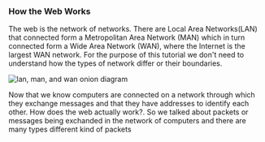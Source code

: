 ### How the Web Works

The web is the network of networks. There are Local Area Networks(LAN) that connected form a Metropolitan Area Network (MAN) which in turn connected form a Wide Area Network (WAN), where the Internet is the largest WAN network. For the purpose of this tutorial we don't need to understand how the types of network differ or their boundaries.

![lan, man, and wan onion diagram](https://thesedays.com/uploads/blog/images/1418829707.png)

Now that we know computers are connected on a network through which they exchange messages and that they have addresses to identify each other. How does the web actually work?. So we talked about packets or messages being exchanded in the network of computers and there are many types different kind of packets 
